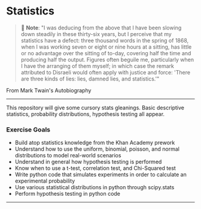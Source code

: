 # Statistics

> :memo: **Note**: "I was deducing from the above that I have been slowing down steadily in these thirty-six years, but I perceive that my statistics have a defect: three thousand words in the spring of 1868, when I was working seven or eight or nine hours at a sitting, has little or no advantage over the sitting of to-day, covering half the time and producing half the output. Figures often beguile me, particularly when I have the arranging of them myself; in which case the remark attributed to Disraeli would often apply with justice and force:
'There are three kinds of lies: lies, damned lies, and statistics.'"

From Mark Twain's Autobiography

***

This repository will give some cursory stats gleanings. Basic descriptive statistics, probability distributions, hypothesis testing all appear.      

### Exercise Goals

- Build atop statistics knowledge from the Khan Academy prework
- Understand how to use the uniform, binomial, poisson, and normal distributions to model real-world scenarios
- Understand in general how hypothesis testing is performed
- Know when to use a t-test, correlation test, and Chi-Squared test
- Write python code that simulates experiments in order to calculate an experimental probability
- Use various statistical distributions in python through scipy.stats
- Perform hypothesis testing in python code
***